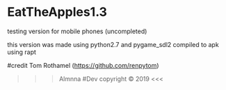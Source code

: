 # EatTheApples1.3
testing version for mobile phones (uncompleted)

this version was made using python2.7 and pygame_sdl2
compiled to apk using rapt 

#credit Tom Rothamel (https://github.com/renpytom)


>>> Almnna #Dev copyright © 2019 <<<
